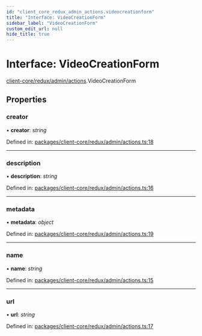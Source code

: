 ```yaml
---
id: "client_core_redux_admin_actions.videocreationform"
title: "Interface: VideoCreationForm"
sidebar_label: "VideoCreationForm"
custom_edit_url: null
hide_title: true
---
```


# Interface: VideoCreationForm

[client-core/redux/admin/actions](../modules/client_core_redux_admin_actions.md).VideoCreationForm

## Properties

### creator

• **creator**: *string*

Defined in: [packages/client-core/redux/admin/actions.ts:18](https://github.com/xr3ngine/xr3ngine/blob/5c3dcaef1/packages/client-core/redux/admin/actions.ts#L18)

___

### description

• **description**: *string*

Defined in: [packages/client-core/redux/admin/actions.ts:16](https://github.com/xr3ngine/xr3ngine/blob/5c3dcaef1/packages/client-core/redux/admin/actions.ts#L16)

___

### metadata

• **metadata**: *object*

Defined in: [packages/client-core/redux/admin/actions.ts:19](https://github.com/xr3ngine/xr3ngine/blob/5c3dcaef1/packages/client-core/redux/admin/actions.ts#L19)

___

### name

• **name**: *string*

Defined in: [packages/client-core/redux/admin/actions.ts:15](https://github.com/xr3ngine/xr3ngine/blob/5c3dcaef1/packages/client-core/redux/admin/actions.ts#L15)

___

### url

• **url**: *string*

Defined in: [packages/client-core/redux/admin/actions.ts:17](https://github.com/xr3ngine/xr3ngine/blob/5c3dcaef1/packages/client-core/redux/admin/actions.ts#L17)
